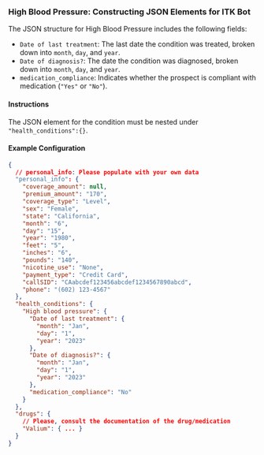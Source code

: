 ### High Blood Pressure: Constructing JSON Elements for ITK Bot

The JSON structure for High Blood Pressure includes the following fields:

- `Date of last treatment`: The last date the condition was treated, broken down into `month`, `day`, and `year`.
- `Date of diagnosis?`: The date the condition was diagnosed, broken down into `month`, `day`, and `year`.
- `medication_compliance`: Indicates whether the prospect is compliant with medication (`"Yes"` or `"No"`).

#### Instructions

The JSON element for the condition must be nested under `"health_conditions":{}`.

#### Example Configuration

```json
{
  // personal_info: Please populate with your own data
  "personal_info": {
    "coverage_amount": null,
    "premium_amount": "170",
    "coverage_type": "Level",
    "sex": "Female",
    "state": "California",
    "month": "6",
    "day": "15",
    "year": "1980",
    "feet": "5",
    "inches": "6",
    "pounds": "140",
    "nicotine_use": "None",
    "payment_type": "Credit Card",
    "callSID": "CAabcdef123456abcdef1234567890abcd",
    "phone": "(602) 123-4567"
  },
  "health_conditions": {
    "High blood pressure": {
      "Date of last treatment": {
        "month": "Jan",
        "day": "1",
        "year": "2023"
      },
      "Date of diagnosis?": {
        "month": "Jan",
        "day": "1",
        "year": "2023"
      },
      "medication_compliance": "No"
    }
  },
  "drugs": {
    // Please, consult the documentation of the drug/medication
    "Valium": { ... }
  }
}
```
